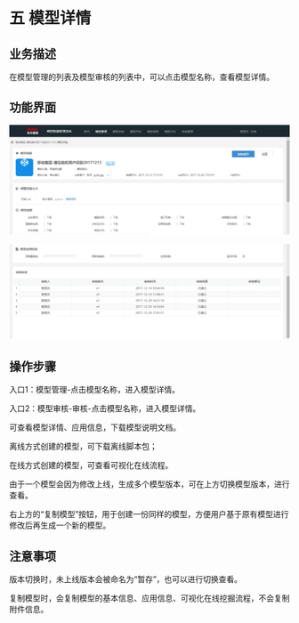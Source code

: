 # 五   模型详情

## 业务描述

在模型管理的列表及模型审核的列表中，可以点击模型名称，查看模型详情。

## 功能界面

![](/assets/模型详情1.png)

![](/assets/模型详情2.png)

## 操作步骤

入口1：模型管理-点击模型名称，进入模型详情。

入口2：模型审核-审核-点击模型名称，进入模型详情。

可查看模型详情、应用信息，下载模型说明文档。

离线方式创建的模型，可下载离线脚本包；

在线方式创建的模型，可查看可视化在线流程。

由于一个模型会因为修改上线，生成多个模型版本，可在上方切换模型版本，进行查看。

右上方的“复制模型”按钮，用于创建一份同样的模型，方便用户基于原有模型进行修改后再生成一个新的模型。

## 注意事项

版本切换时，未上线版本会被命名为“暂存”，也可以进行切换查看。

复制模型时，会复制模型的基本信息、应用信息、可视化在线挖掘流程，不会复制附件信息。

